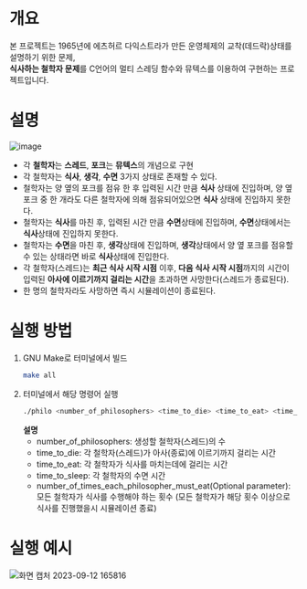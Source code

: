 # 개요
본 프로젝트는 1965년에 에츠허르 다익스트라가 만든 운영체제의 교착(데드락)상태를 설명하기 위한 문제,</br>**식사하는 철학자 문제**를
C언어의 멀티 스레딩 함수와 뮤텍스를 이용하여 구현하는 프로젝트입니다.

# 설명
![image](https://github.com/Victra15/philosophers/assets/68954072/461260b6-2983-4a6f-8909-60e0dd523d2f)

- 각 **철학자**는 **스레드**, **포크**는 **뮤텍스**의 개념으로 구현
- 각 철학자는 **식사**, **생각**, **수면** 3가지 상태로 존재할 수 있다.
- 철학자는 양 옆의 포크를 점유 한 후 입력된 시간 만큼 **식사** 상태에 진입하며, 양 옆 포크 중 한 개라도 다른 철학자에 의해 점유되어있으면 **식사** 상태에 진입하지 못한다.
- 철학자는 **식사**를 마친 후, 입력된 시간 만큼 **수면**상태에 진입하며, **수면**상태에서는 **식사**상태에 진입하지 못한다.
- 철학자는 **수면**을 마친 후, **생각**상태에 진입하며, **생각**상태에서 양 옆 포크를 점유할 수 있는 상태라면 바로 **식사**상태에 진입한다.
- 각 철학자(스레드)는 **최근 식사 시작 시점** 이후, **다음 식사 시작 시점**까지의 시간이 입력된 **아사에 이르기까지 걸리는 시간**을 초과하면 사망한다(스레드가 종료된다).
- 한 명의 철학자라도 사망하면 즉시 시뮬레이션이 종료된다.
  
# 실행 방법
1. GNU Make로 터미널에서 빌드
   ```bash
   make all
   ```
2. 터미널에서 해당 명령어 실행
   ```bash
   ./philo <number_of_philosophers> <time_to_die> <time_to_eat> <time_to_sleep> [number_of_times_each_philosopher_must_eat]
   ```
    **설명**
   - number_of_philosophers: 생성할 철학자(스레드)의 수
   - time_to_die: 각 철학자(스레드)가 아사(종료)에 이르기까지 걸리는 시간 
   - time_to_eat: 각 철학자가 식사를 마치는데에 걸리는 시간
   - time_to_sleep: 각 철학자의 수면 시간
   - number_of_times_each_philosopher_must_eat(Optional parameter): 모든 철학자가 식사를 수행해야 하는 횟수 (모든 철학자가 해당 횟수 이상으로 식사를 진행했을시 시뮬레이션 종료)

# 실행 예시

![화면 캡처 2023-09-12 165816](https://github.com/Victra15/philosophers/assets/68954072/07e23ee6-d9cd-4c92-a55d-57313cd7f870)
